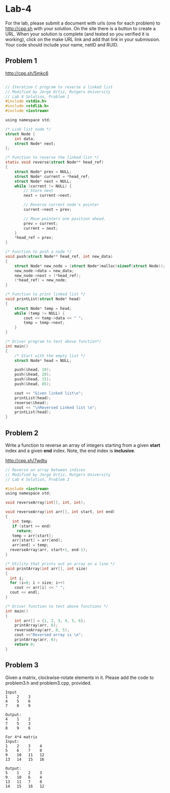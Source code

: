 # Lab-4
For the lab, please submit a document with urls (one for each problem) to http://cpp.sh with your solution. On the site there is a button to create a URL. When your solution is complete (and tested so you verified it is working), click on the make URL link and add that link in your submission. Your code should include your name, netID and RUID.


## Problem 1

http://cpp.sh/5mkc6

```C

// Iterative C program to reverse a linked list 
// Modified by Jorge Ortiz, Rutgers University
// Lab 4 Solution, Problem 1
#include <stdio.h> 
#include <stdlib.h> 
#include <iostream>

using namespace std;

/* Link list node */
struct Node { 
	int data; 
	struct Node* next; 
}; 

/* Function to reverse the linked list */
static void reverse(struct Node** head_ref) 
{ 
	struct Node* prev = NULL; 
	struct Node* current = *head_ref; 
	struct Node* next = NULL; 
	while (current != NULL) { 
		// Store next 
		next = current->next; 

		// Reverse current node's pointer 
		current->next = prev; 

		// Move pointers one position ahead. 
		prev = current; 
		current = next; 
	} 
	*head_ref = prev; 
} 

/* Function to push a node */
void push(struct Node** head_ref, int new_data) 
{ 
	struct Node* new_node = (struct Node*)malloc(sizeof(struct Node)); 
	new_node->data = new_data; 
	new_node->next = (*head_ref); 
	(*head_ref) = new_node; 
} 

/* Function to print linked list */
void printList(struct Node* head) 
{ 
	struct Node* temp = head; 
	while (temp != NULL) { 
		cout << temp->data << " "; 
		temp = temp->next; 
	} 
} 

/* Driver program to test above function*/
int main() 
{ 
	/* Start with the empty list */
	struct Node* head = NULL; 

	push(&head, 10); 
	push(&head, 20); 
	push(&head, 15); 
	push(&head, 85); 

	cout << "Given linked list\n"; 
	printList(head); 
	reverse(&head); 
	cout << "\nReversed Linked list \n"; 
	printList(head); 
} 

```


## Problem 2

Write a function to reverse an array of integers starting from a given **start** index and a given **end** index.  Note, the end index is **inclusive**.  

http://cpp.sh/7wdtu

```C
// Reverse an array between indices
// Modified by Jorge Ortiz, Rutgers University
// Lab 4 Solution, Problem 2

#include <iostream>
using namespace std;

void reverseArray(int[], int, int);

void reverseArray(int arr[], int start, int end) 
{ 
   int temp; 
   if (start >= end) 
     return; 
   temp = arr[start];    
   arr[start] = arr[end]; 
   arr[end] = temp; 
  reverseArray(arr, start+1, end-1);    
}

/* Utility that prints out an array on a line */
void printArray(int arr[], int size)
{
  int i;
  for (i=0; i < size; i++)
    cout << arr[i] << " ";
  cout << endl;
}

/* Driver function to test above functions */
int main()
{
    int arr[] = {1, 2, 3, 4, 5, 6};
    printArray(arr, 6);
    reverseArray(arr, 0, 5);
    cout <<"Reversed array is \n";
    printArray(arr, 6);
    return 0;
}
```

## Problem 3

Given a matrix, clockwise-rotate elements in it.  Please add the code to problem3.h and problem3.cpp, provided.

```
Input
1    2    3
4    5    6
7    8    9

Output:
4    1    2
7    5    3
8    9    6

For 4*4 matrix
Input:
1    2    3    4    
5    6    7    8
9    10   11   12
13   14   15   16

Output:
5    1    2    3
9    10   6    4
13   11   7    8
14   15   16   12
```


